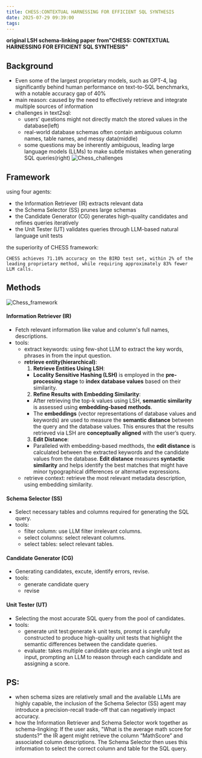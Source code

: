 ```yaml
---
title: CHESS:CONTEXTUAL HARNESSING FOR EFFICIENT SQL SYNTHESIS
date: 2025-07-29 09:39:00
tags:
---
```

**original LSH schema-linking paper**
**from"CHESS: CONTEXTUAL HARNESSING FOR EFFICIENT SQL SYNTHESIS"**
## Background
- Even some of the largest proprietary models, such as GPT-4, lag significantly behind human performance on text-to-SQL benchmarks, with a notable accuracy gap of 40% 
- main reason: caused by the need to effectively retrieve and integrate multiple sources of information
- challenges in text2sql:
    - users’ questions might not directly match the stored values in the database(left)
    - real-world database schemas often contain ambiguous column names, table names, and messy data(middle)
    - some questions may be inherently ambiguous, leading large language models (LLMs) to make subtle mistakes when generating SQL queries(right)
![Chess_challenges](/images/Chess_challenges.png) 
## Framework
using four agents:
- the Information Retriever (IR) extracts relevant data
- the Schema Selector (SS) prunes large schemas
- the Candidate Generator (CG) generates high-quality candidates and refines queries iteratively
- the Unit Tester (UT) validates queries through LLM-based natural language unit tests

the superiority of CHESS framework:
```
CHESS achieves 71.10% accuracy on the BIRD test set, within 2% of the leading proprietary method, while requiring approximately 83% fewer LLM calls.
```

## Methods
![Chess_framework](/images/Chess_framework.png)
#### Information Retriever (IR)
- Fetch relevant information like value and column's full names, descriptions.
- tools:
  - extract keywords: using few-shot LLM to extract the key words, phrases in from the input question.
  - **retrieve entity(hierarchical)**:
    1. **Retrieve Entities Using LSH**:
     * **Locality Sensitive Hashing (LSH)** is employed in the **pre-processing stage** to **index database values** based on their similarity.
    2. **Refine Results with Embedding Similarity**:
     * After retrieving the top-k values using LSH, **semantic similarity** is assessed using **embedding-based methods**.
     * The **embeddings** (vector representations of database values and keywords) are used to measure the **semantic distance** between the query and the database values. This ensures that the results retrieved via LSH are **conceptually aligned** with the user’s query.
    3. **Edit Distance**:
     * Paralleled with embedding-based medthods, the **edit distance** is calculated between the extracted keywords and the candidate values from the database. **Edit distance** measures **syntactic similarity** and helps identify the best matches that might have minor typographical differences or alternative expressions.
  - retrieve context: retrieve the most relevant metadata description, using embedding similarity.
#### Schema Selector (SS)
- Select necessary tables and columns required for generating the SQL query.
- tools: 
  - filter column: use LLM filter irrelevant columns.
  - select columns: select relevant columns.
  - select tables: select relevant tables.
#### Candidate Generator (CG)
- Generating candidates, excute, identify errors, revise.
- tools:
  - generate candidate query
  - revise
#### Unit Tester (UT)
- Selecting the most accurate SQL query from the pool of candidates.
- tools:
  - generate unit test:generate k unit tests, prompt is carefully constructed to produce high-quality unit tests that highlight the semantic differences between the candidate queries.
  - evaluate: takes multiple candidate queries and a single unit test as input, prompting an LLM to reason through each candidate and assigning a score.

## PS:
- when schema sizes are relatively small and the available LLMs are highly capable, the inclusion of the Schema Selector (SS) agent may introduce a precision-recall trade-off that can negatively impact accuracy. 
- how the Information Retriever and Schema Selector work together as schema-lingking:
   If the user asks, "What is the average math score for students?" the IR agent might retrieve the column “MathScore” and associated column descriptions. The Schema Selector then uses this information to select the correct column and table for the SQL query. 